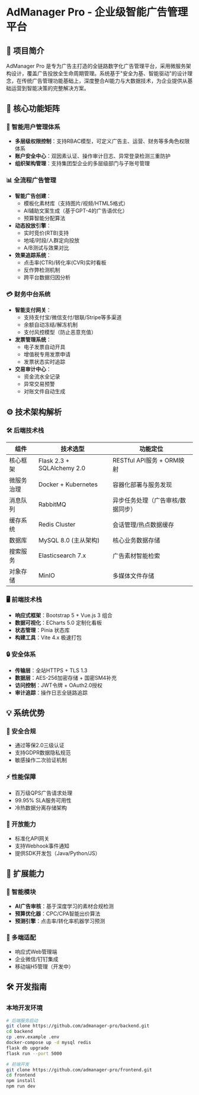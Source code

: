 # AdManager Pro - 企业级智能广告管理平台

## 📌 项目简介

AdManager Pro 是专为广告主打造的全链路数字化广告管理平台，采用微服务架构设计，覆盖广告投放全生命周期管理。系统基于"安全为基、智能驱动"的设计理念，在传统广告管理功能基础上，深度整合AI能力与大数据技术，为企业提供从基础运营到智能决策的完整解决方案。

## 🚀 核心功能矩阵

### 🔐 智能用户管理体系
- **多层级权限控制**：支持RBAC模型，可定义广告主、运营、财务等多角色权限体系
- **账户安全中心**：双因素认证、操作审计日志、异常登录检测三重防护
- **组织架构管理**：支持集团型企业的多层级部门与子账号管理

### 📊 全流程广告管理
- **智能广告创建**：
  - 模板化素材库（支持图片/视频/HTML5格式）
  - AI辅助文案生成（基于GPT-4的广告语优化）
  - 预算智能分配算法
- **动态投放引擎**：
  - 实时竞价(RTB)支持
  - 地域/时段/人群定向投放
  - A/B测试与效果对比
- **效果追踪系统**：
  - 点击率(CTR)/转化率(CVR)实时看板
  - 反作弊检测机制
  - 跨平台数据归因分析

### 💳 财务中台系统
- **智能支付网关**：
  - 支持支付宝/微信支付/银联/Stripe等多渠道
  - 余额自动冻结/解冻机制
  - 支付风控模型（防止恶意充值）
- **发票管理系统**：
  - 电子发票自动开具
  - 增值税专用发票申请
  - 发票状态实时追踪
- **交易审计中心**：
  - 资金流水全记录
  - 异常交易预警
  - 对账文件自动生成

## ⚙️ 技术架构解析

### 🛠 后端技术栈
| 组件               | 技术选型                | 功能定位                          |
|--------------------|-----------------------|---------------------------------|
| 核心框架           | Flask 2.3 + SQLAlchemy 2.0 | RESTful API服务 + ORM映射          |
| 微服务治理         | Docker + Kubernetes    | 容器化部署与服务发现              |
| 消息队列           | RabbitMQ              | 异步任务处理（广告审核/数据同步）  |
| 缓存系统           | Redis Cluster         | 会话管理/热点数据缓存              |
| 数据库             | MySQL 8.0 (主从架构)  | 核心业务数据存储                  |
| 搜索服务           | Elasticsearch 7.x     | 广告素材智能检索                  |
| 对象存储           | MinIO                 | 多媒体文件存储                    |

### 🖥 前端技术栈
- **响应式框架**：Bootstrap 5 + Vue.js 3 组合
- **数据可视化**：ECharts 5.0 定制化看板
- **状态管理**：Pinia 状态库
- **构建工具**：Vite 4.x 极速打包

### 🔒 安全体系
- **传输层**：全站HTTPS + TLS 1.3
- **数据层**：AES-256加密存储 + 国密SM4补充
- **访问控制**：JWT令牌 + OAuth2.0授权
- **审计追踪**：操作日志全链路追踪

## 💡 系统优势

### 🔐 安全合规
- 通过等保2.0三级认证
- 支持GDPR数据隐私规范
- 敏感操作二次验证机制

### ⚡ 性能保障
- 百万级QPS广告请求处理
- 99.95% SLA服务可用性
- 冷热数据分离存储架构

### 🔌 开放能力
- 标准化API网关
- 支持Webhook事件通知
- 提供SDK开发包（Java/Python/JS）

## 🚧 扩展能力

### 🤖 智能模块
- **AI广告审核**：基于深度学习的素材合规检测
- **预算优化器**：CPC/CPA智能出价算法
- **预测引擎**：点击率/转化率机器学习预测

### 📱 多端适配
- 响应式Web管理端
- 企业微信/钉钉集成
- 移动端H5管理（开发中）

## 🛠 开发指南

### 本地开发环境
```bash
# 后端服务启动
git clone https://github.com/admanager-pro/backend.git
cd backend
cp .env.example .env
docker-compose up -d mysql redis
flask db upgrade
flask run --port 5000

# 前端开发
git clone https://github.com/admanager-pro/frontend.git
cd frontend
npm install
npm run dev

